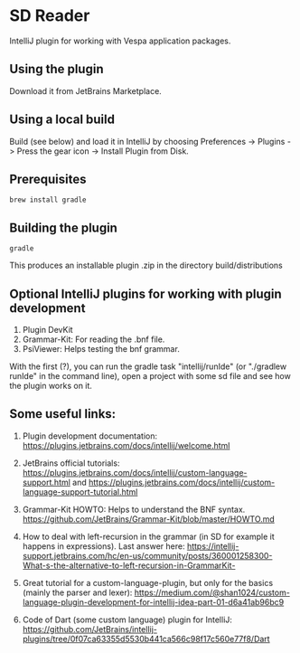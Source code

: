 <!-- Copyright Yahoo. Licensed under the terms of the Apache 2.0 license. See LICENSE in the project root. -->
<!-- Copyright Vespa.ai. Licensed under the terms of the Apache 2.0 license. See LICENSE in the project root. -->

# SD Reader

IntelliJ plugin for working with Vespa application packages.

## Using the plugin

Download it from JetBrains Marketplace.

## Using a local build

Build (see below) and load it in IntelliJ by choosing 
Preferences -> Plugins -> Press the gear icon -> Install Plugin from Disk.

## Prerequisites

    brew install gradle

## Building the plugin

    gradle

This produces an installable plugin .zip in the directory build/distributions

## Optional IntelliJ plugins for working with plugin development

1. Plugin DevKit 
2. Grammar-Kit: For reading the .bnf file.
3. PsiViewer: Helps testing the bnf grammar.

With the first (?), you can run the gradle task "intellij/runIde" (or "./gradlew runIde" in the command line), 
open a project with some sd file and see how the plugin works on it.


## Some useful links:

1. Plugin development documentation: https://plugins.jetbrains.com/docs/intellij/welcome.html

2. JetBrains official tutorials: https://plugins.jetbrains.com/docs/intellij/custom-language-support.html and
   https://plugins.jetbrains.com/docs/intellij/custom-language-support-tutorial.html
 
3. Grammar-Kit HOWTO: Helps to understand the BNF syntax.
   https://github.com/JetBrains/Grammar-Kit/blob/master/HOWTO.md

4. How to deal with left-recursion in the grammar (in SD for example it happens in expressions). Last answer here:
   https://intellij-support.jetbrains.com/hc/en-us/community/posts/360001258300-What-s-the-alternative-to-left-recursion-in-GrammarKit-

5. Great tutorial for a custom-language-plugin, but only for the basics (mainly the parser and lexer):
   https://medium.com/@shan1024/custom-language-plugin-development-for-intellij-idea-part-01-d6a41ab96bc9

6. Code of Dart (some custom language) plugin for IntelliJ:
   https://github.com/JetBrains/intellij-plugins/tree/0f07ca63355d5530b441ca566c98f17c560e77f8/Dart
